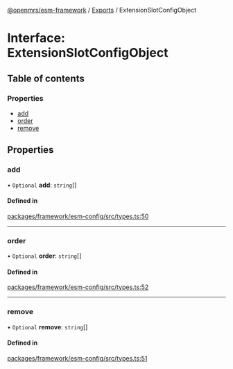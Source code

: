 [@openmrs/esm-framework](../API.md) / [Exports](../modules.md) / ExtensionSlotConfigObject

# Interface: ExtensionSlotConfigObject

## Table of contents

### Properties

- [add](extensionslotconfigobject.md#add)
- [order](extensionslotconfigobject.md#order)
- [remove](extensionslotconfigobject.md#remove)

## Properties

### add

• `Optional` **add**: `string`[]

#### Defined in

[packages/framework/esm-config/src/types.ts:50](https://github.com/openmrs/openmrs-esm-core/blob/master/packages/framework/esm-config/src/types.ts#L50)

___

### order

• `Optional` **order**: `string`[]

#### Defined in

[packages/framework/esm-config/src/types.ts:52](https://github.com/openmrs/openmrs-esm-core/blob/master/packages/framework/esm-config/src/types.ts#L52)

___

### remove

• `Optional` **remove**: `string`[]

#### Defined in

[packages/framework/esm-config/src/types.ts:51](https://github.com/openmrs/openmrs-esm-core/blob/master/packages/framework/esm-config/src/types.ts#L51)
